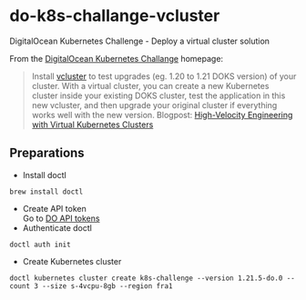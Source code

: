 # do-k8s-challange-vcluster
DigitalOcean Kubernetes Challenge - Deploy a virtual cluster solution

From the [DigitalOcean Kubernetes Challange](https://www.digitalocean.com/community/pages/kubernetes-challenge) homepage:

> Install [vcluster](https://www.vcluster.com/) to test upgrades (eg. 1.20 to 1.21 DOKS version) of your cluster. With a virtual cluster, you can create a new Kubernetes cluster inside your existing DOKS cluster, test the application in this new vcluster, and then upgrade your original cluster if everything works well with the new version. Blogpost: [High-Velocity Engineering with Virtual Kubernetes Clusters](https://loft-sh.medium.com/high-velocity-engineering-with-virtual-kubernetes-clusters-7df929ac6d0a)


## Preparations

- Install doctl
```
brew install doctl
```
- Create API token  
Go to [DO API tokens](https://cloud.digitalocean.com/account/api/tokens)
- Authenticate doctl
```
doctl auth init
```
- Create Kubernetes cluster
```
doctl kubernetes cluster create k8s-challenge --version 1.21.5-do.0 --count 3 --size s-4vcpu-8gb --region fra1
```
